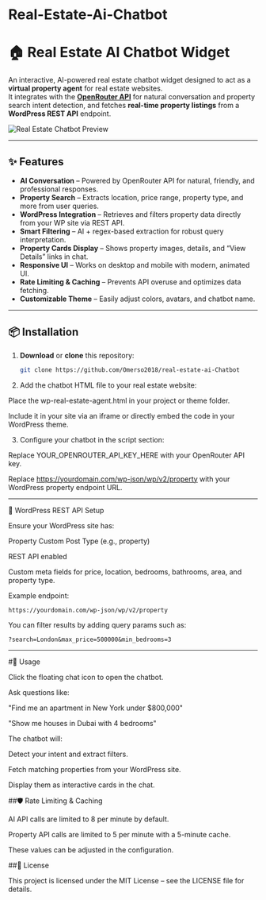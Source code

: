 # Real-Estate-Ai-Chatbot
# 🏠 Real Estate AI Chatbot Widget

An interactive, AI-powered real estate chatbot widget designed to act as a **virtual property agent** for real estate websites.  
It integrates with the **[OpenRouter API](https://openrouter.ai/)** for natural conversation and property search intent detection, and fetches **real-time property listings** from a **WordPress REST API** endpoint.  

![Real Estate Chatbot Preview](https://via.placeholder.com/800x400?text=Real+Estate+AI+Chatbot+Preview)

---

## ✨ Features

- **AI Conversation** – Powered by OpenRouter API for natural, friendly, and professional responses.
- **Property Search** – Extracts location, price range, property type, and more from user queries.
- **WordPress Integration** – Retrieves and filters property data directly from your WP site via REST API.
- **Smart Filtering** – AI + regex-based extraction for robust query interpretation.
- **Property Cards Display** – Shows property images, details, and “View Details” links in chat.
- **Responsive UI** – Works on desktop and mobile with modern, animated UI.
- **Rate Limiting & Caching** – Prevents API overuse and optimizes data fetching.
- **Customizable Theme** – Easily adjust colors, avatars, and chatbot name.

---

## 📦 Installation

1. **Download** or **clone** this repository:
   ```bash
   git clone https://github.com/Omerso2018/real-estate-ai-Chatbot
2. Add the chatbot HTML file to your real estate website:

Place the wp-real-estate-agent.html in your project or theme folder.
 
Include it in your site via an iframe or directly embed the code in your WordPress theme.

3. Configure your chatbot in the script section:

Replace YOUR_OPENROUTER_API_KEY_HERE with your OpenRouter API key.

Replace https://yourdomain.com/wp-json/wp/v2/property with your WordPress property endpoint URL.  

------------
🔌 WordPress REST API Setup

Ensure your WordPress site has:

Property Custom Post Type (e.g., property)

REST API enabled

Custom meta fields for price, location, bedrooms, bathrooms, area, and property type.

Example endpoint:
 ```
https://yourdomain.com/wp-json/wp/v2/property
 ```
You can filter results by adding query params such as:
 ```
?search=London&max_price=500000&min_bedrooms=3
 ```
-----------

#🚀 Usage

Click the floating chat icon to open the chatbot.

Ask questions like:

"Find me an apartment in New York under $800,000"

"Show me houses in Dubai with 4 bedrooms"

The chatbot will:

Detect your intent and extract filters.

Fetch matching properties from your WordPress site.

Display them as interactive cards in the chat.

##🛡️ Rate Limiting & Caching

AI API calls are limited to 8 per minute by default.

Property API calls are limited to 5 per minute with a 5-minute cache.

These values can be adjusted in the configuration.

##📄 License

This project is licensed under the MIT License – see the LICENSE file for details.
